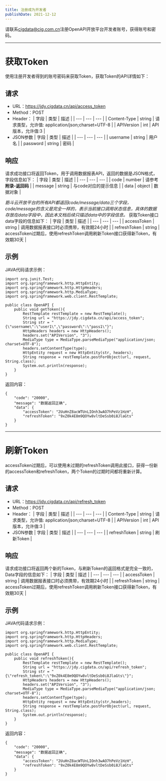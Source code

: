 ```yaml
---
title: 注册成为开发者
publishDate: 2021-12-12
---
```


请联系[cigdata@cig.com.cn](mailto:cigdata@cig.com.cn)注册OpenAPI开放平台开发者账号，获得账号和密码。

---

# 获取Token
使用注册开发者得到的账号密码来获取Token，获取Token的API详情如下：

## 请求
- URL：https://jdy.cigdata.cn/api/access_token
- Method：POST
- Header：
    |  字段   |  类型   |  描述  |
    | --- | --- | --- |
    |  Content-Type   |  string   | 请求类型，允许值: application/json;charset=UTF-8 |
    |  APIVersion   |  int | API版本，允许值:3 |
- JSON参数
    |  字段  |  类型  |  描述  |
    | --- | --- | --- |
    |   username  |  string  |   用户名  |
    |   password  |  string  |   密码  |

## 响应
请求成功接口将返回Token，用于调用数据报表API，返回的数据是JSON格式，字段信息如下：
|  字段   |  类型  |  描述  |
| --- | --- | --- | 
|  code   |   number  |  请参考**附录-返回码** |
| message | string | 与code对应的提示信息 |
|  data   |   object  | 数据对象 |

*筋斗云开放平台的所有API都返回code/message/data三个字段，code/message的含义是完全一样的，表示当前接口调用状态信息，具体的数据存放在data字段中，因此本文档后续只描述data中的字段信息。*
获取Token接口data字段的信息如下：
|  字段   |   类型  |  描述  |
| --- | --- | --- |
|  accessToken  |   string  |  调用数据报表接口时必须携带，有效期24小时  |
|  refreshToken  |  string  | accessToken过期后，使用refreshToken调用刷新Token接口获得新Token，有效期30天 |

## 示例
JAVA代码请求示例：
```
import org.junit.Test;
import org.springframework.http.HttpEntity;
import org.springframework.http.HttpHeaders;
import org.springframework.http.MediaType;
import org.springframework.web.client.RestTemplate;

public class OpenAPI {
    public void getToken(){
        RestTemplate restTemplate = new RestTemplate();
        String url = "https://jdy.cigdata.cn/api/access_token";
        String str = "{\"username\":\"user1\",\"password\":\"pass1\"}";
        HttpHeaders headers = new HttpHeaders();
        headers.set("APIVersion", "3");
        MediaType type = MediaType.parseMediaType("application/json; charset=UTF-8");
        headers.setContentType(type);
        HttpEntity request = new HttpEntity(str, headers);
        String response = restTemplate.postForObject(url, request, String.class);
        System.out.println(response);
    }
}
```
返回内容：
```
{
	"code": "20000",
	"message": "数据返回正确",
	"data": {
		"accessToken": "2UuHnZ8acWTUnLIOnh3wAO7hPeVz1HzH",
		"refreshToken": "9xZ0k4E8m9QOYw8vltDeSsb0i8JlaGts"
	}
}
```
---

# 刷新Token
accessToken过期后，可以使用未过期的refreshToken调用此接口，获得一份新的accessToken和refreshToken，两个Token的过期时间都将重新计算。

## 请求
- URL：https://jdy.cigdata.cn/api/refresh_token
- Method：POST
- Header：
    |  字段   |  类型   |  描述  |
    | --- | --- | --- |
    |  Content-Type   |  string   | 请求类型，允许值: application/json;charset=UTF-8 |
    |  APIVersion   |  int   | API版本，允许值:3 |
- JSON参数
    |  字段  |  类型  |  描述  |
    | --- | --- | --- |
    |  refreshToken |  string  |   刷新Token  |

## 响应
请求成功接口将返回两个新的Token，与刷新Token的返回格式是完全一致的，Data字段的信息如下：
|  字段   |   类型  |  描述  |
| --- | --- | --- |
|  accessToken  |   string  |  调用数据报表接口时必须携带，有效期24小时  |
|  refreshToken  |  string  | accessToken过期后，使用refreshToken调用刷新Token接口获得新Token，有效期30天 |

## 示例
JAVA代码请求示例：
```
import org.springframework.http.HttpEntity;
import org.springframework.http.HttpHeaders;
import org.springframework.http.MediaType;
import org.springframework.web.client.RestTemplate;
 
public class OpenAPI {
    public void refreshToken(){
        RestTemplate restTemplate = new RestTemplate();
        String url = "https://jdy.cigdata.cn/api/refresh_token";
        String str = "{\"refresh_token\":\"9xZ0k4E8m9QOYw8vltDeSsb0i8JlaGts\"}";
        HttpHeaders headers = new HttpHeaders();
        headers.set("APIVersion", "3");
        MediaType type = MediaType.parseMediaType("application/json; charset=UTF-8");
        headers.setContentType(type);
        HttpEntity request = new HttpEntity(str,headers);
        String response = restTemplate.postForObject(url, request, String.class);
        System.out.println(response);
    }
}
```

返回内容：
```
{
	"code": "20000",
	"message": "数据返回正确",
	"data": {
		"accessToken": "2UuHnZ8acWTUnLIOnh3wAO7hPeVz1HzH",
		"refreshToken": "9xZ0k4E8m9QOYw8vltDeSsb0i8JlaGts"
	}
}
```
